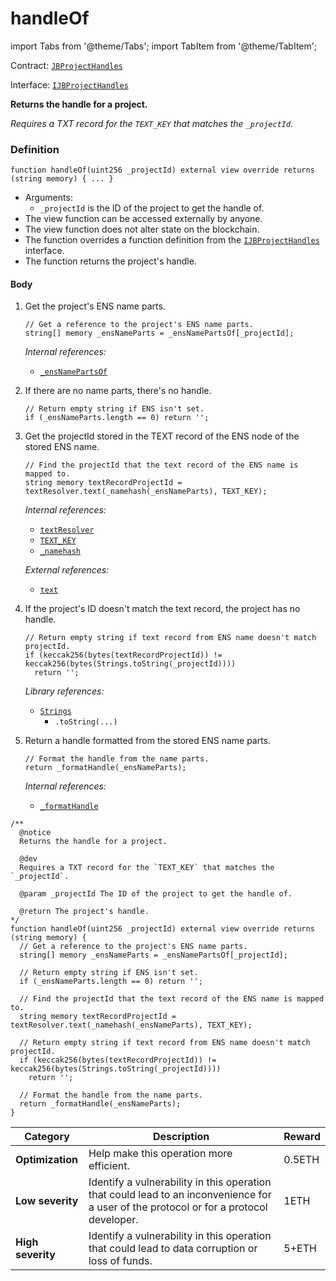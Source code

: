 # handleOf

import Tabs from '@theme/Tabs';
import TabItem from '@theme/TabItem';

Contract: [`JBProjectHandles`](/docs/dev/v3/api/contracts/or-utilities/jbprojecthandles/README.md)​‌

Interface: [`IJBProjectHandles`](/docs/dev/v3/api/interfaces/ijbprojecthandles.md)

<Tabs>
<TabItem value="Step by step" label="Step by step">

**Returns the handle for a project.**

_Requires a TXT record for the `TEXT_KEY` that matches the `_projectId`._

### Definition

```
function handleOf(uint256 _projectId) external view override returns (string memory) { ... }
```

* Arguments:
  * `_projectId` is the ID of the project to get the handle of.
* The view function can be accessed externally by anyone.
* The view function does not alter state on the blockchain.
* The function overrides a function definition from the [`IJBProjectHandles`](/docs/dev/v3/api/interfaces/ijbprojecthandles.md) interface.
* The function returns the project's handle.

#### Body

1.  Get the project's ENS name parts.

    ```
    // Get a reference to the project's ENS name parts.
    string[] memory _ensNameParts = _ensNamePartsOf[_projectId];
    ```

    _Internal references:_

    * [`_ensNamePartsOf`](/docs/dev/v3/api/contracts/or-utilities/jbprojecthandles/properties/-_ensnamepartsof.md)

2.  If there are no name parts, there's no handle.

    ```
    // Return empty string if ENS isn't set.
    if (_ensNameParts.length == 0) return '';
    ```

3.  Get the projectId stored in the TEXT record of the ENS node of the stored ENS name.

    ```
    // Find the projectId that the text record of the ENS name is mapped to.
    string memory textRecordProjectId = textResolver.text(_namehash(_ensNameParts), TEXT_KEY);
    ```

    _Internal references:_

    * [`textResolver`](/docs/dev/v3/api/contracts/or-utilities/jbprojecthandles/properties/textresolver.md)
    * [`TEXT_KEY`](/docs/dev/v3/api/contracts/or-utilities/jbprojecthandles/properties/textkey.md)
    * [`_namehash`](/docs/dev/v3/api/contracts/or-utilities/jbprojecthandles/read/-_namehash.md)

    _External references:_

    * [`text`](https://docs.ens.domains/contract-api-reference/publicresolver#get-text-data)

4.  If the project's ID doesn't match the text record, the project has no handle.

    ```
    // Return empty string if text record from ENS name doesn't match projectId.
    if (keccak256(bytes(textRecordProjectId)) != keccak256(bytes(Strings.toString(_projectId))))
      return '';
    ```

    _Library references:_

    * [`Strings`](https://docs.openzeppelin.com/contracts/4.x/api/utils#Strings)<br/>
      * `.toString(...)`

5.  Return a handle formatted from the stored ENS name parts.

    ```
    // Format the handle from the name parts.
    return _formatHandle(_ensNameParts);
    ```

    _Internal references:_

    * [`_formatHandle`](/docs/dev/v3/api/contracts/or-utilities/jbprojecthandles/read/-_formathandle.md)

</TabItem>

<TabItem value="Code" label="Code">

```
/**
  @notice
  Returns the handle for a project.

  @dev
  Requires a TXT record for the `TEXT_KEY` that matches the `_projectId`.

  @param _projectId The ID of the project to get the handle of.

  @return The project's handle.
*/
function handleOf(uint256 _projectId) external view override returns (string memory) {
  // Get a reference to the project's ENS name parts.
  string[] memory _ensNameParts = _ensNamePartsOf[_projectId];

  // Return empty string if ENS isn't set.
  if (_ensNameParts.length == 0) return '';

  // Find the projectId that the text record of the ENS name is mapped to.
  string memory textRecordProjectId = textResolver.text(_namehash(_ensNameParts), TEXT_KEY);

  // Return empty string if text record from ENS name doesn't match projectId.
  if (keccak256(bytes(textRecordProjectId)) != keccak256(bytes(Strings.toString(_projectId))))
    return '';

  // Format the handle from the name parts.
  return _formatHandle(_ensNameParts);
}
```

</TabItem>

<TabItem value="Bug bounty" label="Bug bounty">

| Category          | Description                                                                                                                            | Reward |
| ----------------- | -------------------------------------------------------------------------------------------------------------------------------------- | ------ |
| **Optimization**  | Help make this operation more efficient.                                                                                               | 0.5ETH |
| **Low severity**  | Identify a vulnerability in this operation that could lead to an inconvenience for a user of the protocol or for a protocol developer. | 1ETH   |
| **High severity** | Identify a vulnerability in this operation that could lead to data corruption or loss of funds.                                        | 5+ETH  |

</TabItem>
</Tabs>
